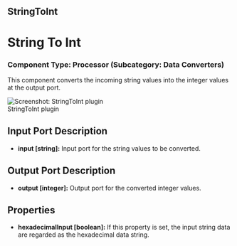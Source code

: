 ##

## StringToInt

# String To Int

### Component Type: Processor (Subcategory: Data Converters)

This component converts the incoming string values into the integer values at the output port.

![Screenshot:
        StringToInt plugin](./img/StringToInt.jpg "Screenshot: StringToInt plugin")  
StringToInt plugin

## Input Port Description

- **input \[string\]:** Input port for the string values to be converted.

## Output Port Description

- **output \[integer\]:** Output port for the converted integer values.

## Properties

- **hexadecimalInput \[boolean\]:** If this property is set, the input string data are regarded as the hexadecimal data string.
